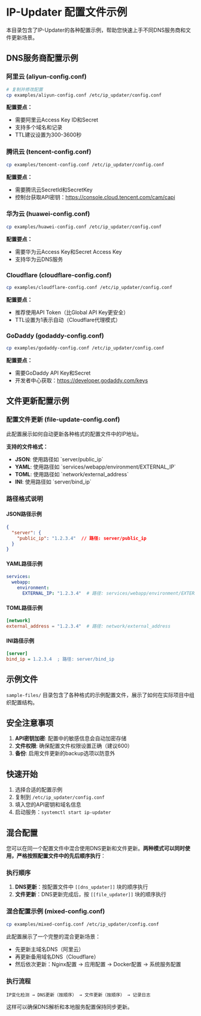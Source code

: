 # IP-Updater 配置文件示例

本目录包含了IP-Updater的各种配置示例，帮助您快速上手不同DNS服务商和文件更新场景。

## DNS服务商配置示例

### 阿里云 (aliyun-config.conf)
```bash
# 复制并修改配置
cp examples/aliyun-config.conf /etc/ip_updater/config.conf
```
**配置要点：**
- 需要阿里云Access Key ID和Secret
- 支持多个域名和记录
- TTL建议设置为300-3600秒

### 腾讯云 (tencent-config.conf)
```bash
cp examples/tencent-config.conf /etc/ip_updater/config.conf
```
**配置要点：**
- 需要腾讯云SecretId和SecretKey
- 控制台获取API密钥：https://console.cloud.tencent.com/cam/capi

### 华为云 (huawei-config.conf)
```bash
cp examples/huawei-config.conf /etc/ip_updater/config.conf
```
**配置要点：**
- 需要华为云Access Key和Secret Access Key
- 支持华为云DNS服务

### Cloudflare (cloudflare-config.conf)
```bash
cp examples/cloudflare-config.conf /etc/ip_updater/config.conf
```
**配置要点：**
- 推荐使用API Token（比Global API Key更安全）
- TTL设置为1表示自动（Cloudflare代理模式）

### GoDaddy (godaddy-config.conf)
```bash
cp examples/godaddy-config.conf /etc/ip_updater/config.conf
```
**配置要点：**
- 需要GoDaddy API Key和Secret
- 开发者中心获取：https://developer.godaddy.com/keys

## 文件更新配置示例

### 配置文件更新 (file-update-config.conf)
此配置展示如何自动更新各种格式的配置文件中的IP地址。

**支持的文件格式：**
- **JSON**: 使用路径如 \`server/public_ip\`
- **YAML**: 使用路径如 \`services/webapp/environment/EXTERNAL_IP\`
- **TOML**: 使用路径如 \`network/external_address\`
- **INI**: 使用路径如 \`server/bind_ip\`

### 路径格式说明

#### JSON路径示例
```json
{
  "server": {
    "public_ip": "1.2.3.4"  // 路径: server/public_ip
  }
}
```

#### YAML路径示例
```yaml
services:
  webapp:
    environment:
      EXTERNAL_IP: "1.2.3.4"  # 路径: services/webapp/environment/EXTERNAL_IP
```

#### TOML路径示例
```toml
[network]
external_address = "1.2.3.4"  # 路径: network/external_address
```

#### INI路径示例
```ini
[server]
bind_ip = 1.2.3.4  ; 路径: server/bind_ip
```

## 示例文件

`sample-files/` 目录包含了各种格式的示例配置文件，展示了如何在实际项目中组织配置结构。

## 安全注意事项

1. **API密钥加密**: 配置中的敏感信息会自动加密存储
2. **文件权限**: 确保配置文件权限设置正确（建议600）
3. **备份**: 启用文件更新的backup选项以防意外

## 快速开始

1. 选择合适的配置示例
2. 复制到 `/etc/ip_updater/config.conf`
3. 填入您的API密钥和域名信息
4. 启动服务：`systemctl start ip-updater`

## 混合配置

您可以在同一个配置文件中混合使用DNS更新和文件更新。**两种模式可以同时使用，严格按照配置文件中的先后顺序执行**：

### 执行顺序
1. **DNS更新**：按配置文件中 `[[dns_updater]]` 块的顺序执行
2. **文件更新**：DNS更新完成后，按 `[[file_updater]]` 块的顺序执行

### 混合配置示例 (mixed-config.conf)
```bash
cp examples/mixed-config.conf /etc/ip_updater/config.conf
```

此配置展示了一个完整的混合更新场景：
- 先更新主域名DNS（阿里云）
- 再更新备用域名DNS（Cloudflare）
- 然后依次更新：Nginx配置 → 应用配置 → Docker配置 → 系统服务配置

### 执行流程
```
IP变化检测 → DNS更新（按顺序） → 文件更新（按顺序） → 记录日志
```

这样可以确保DNS解析和本地服务配置保持同步更新。
